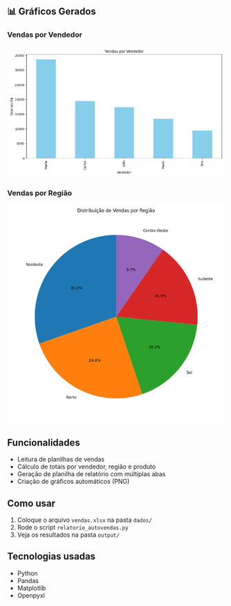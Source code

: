 ## 📊 Gráficos Gerados

### Vendas por Vendedor
![Gráfico de vendas por vendedor](output/vendas_por_vendedor.png)

### Vendas por Região
![Gráfico de vendas por região](output/vendas_por_regiao.png)

## Funcionalidades
- Leitura de planilhas de vendas
- Cálculo de totais por vendedor, região e produto
- Geração de planilha de relatório com múltiplas abas
- Criação de gráficos automáticos (PNG)

## Como usar
1. Coloque o arquivo `vendas.xlsx` na pasta `dados/`
2. Rode o script `relatorio_autovendas.py`
3. Veja os resultados na pasta `output/`

## Tecnologias usadas
- Python
- Pandas
- Matplotlib
- Openpyxl

